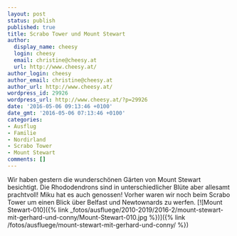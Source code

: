 ```yaml
---
layout: post
status: publish
published: true
title: Scrabo Tower und Mount Stewart
author:
  display_name: cheesy
  login: cheesy
  email: christine@cheesy.at
  url: http://www.cheesy.at/
author_login: cheesy
author_email: christine@cheesy.at
author_url: http://www.cheesy.at/
wordpress_id: 29926
wordpress_url: http://www.cheesy.at/?p=29926
date: '2016-05-06 09:13:46 +0100'
date_gmt: '2016-05-06 07:13:46 +0100'
categories:
- Ausflug
- Familie
- Nordirland
- Scrabo Tower
- Mount Stewart
comments: []
---
```

Wir haben gestern die wunderschönen Gärten von Mount Stewart besichtigt. Die Rhododendrons sind in unterschiedlicher Blüte aber allesamt prachtvoll! Miku hat es auch genossen! Vorher waren wir noch beim Scrabo Tower um einen Blick über Belfast und Newtownards zu werfen.
[![Mount Stewart-010]({% link _fotos/ausfluege/2010-2019/2016-2/mount-stewart-mit-gerhard-und-conny/Mount-Stewart-010.jpg %})]({% link /fotos/ausfluege/mount-stewart-mit-gerhard-und-conny/ %})
